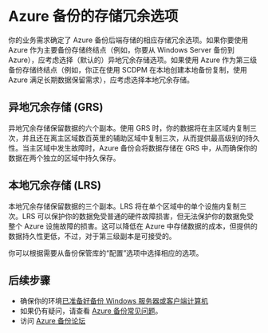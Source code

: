 <properties
	pageTitle="确定 Azure 备份存储冗余选项 | Azure"
	description="了解异地冗余存储和本地冗余存储之间的差异，以确定要使用哪个 Azure 备份存储冗余选项。"
	services="backup"
	documentationCenter=""
	authors="Jim-Parker"
	manager="jwhit"
	editor=""/>

<tags
	ms.service="backup"
	ms.date="02/05/2016"
	wacn.date="04/12/2016"/>


# Azure 备份的存储冗余选项

你的业务需求确定了 Azure 备份后端存储的相应存储冗余选项。如果你要使用 Azure 作为主要备份存储终结点（例如，你要从 Windows Server 备份到 Azure），应考虑选择（默认的）异地冗余存储选项。如果使用 Azure 作为第三级备份存储终结点（例如，你正在使用 SCDPM 在本地创建本地备份复制，使用 Azure 满足长期数据保留需求），应考虑选择本地冗余存储。

## 异地冗余存储 (GRS)

异地冗余存储保留数据的六个副本。使用 GRS 时，你的数据将在主区域内复制三次，并且还在离主区域数百英里的辅助区域中复制三次，从而提供最高级别的持久性。当主区域中发生故障时，Azure 备份会将数据存储在 GRS 中，从而确保你的数据在两个独立的区域中持久保存。

## 本地冗余存储 (LRS)

本地冗余存储保留数据的三个副本。LRS 将在单个区域中的单个设施内复制三次。LRS 可以保护你的数据免受普通的硬件故障损害，但无法保护你的数据免受整个 Azure 设施故障的损害。这可以降低在 Azure 中存储数据的成本，但提供的数据持久性更低，不过，对于第三级副本是可接受的。

你可以根据需要从备份保管库的“配置”选项中选择相应的选项。

## 后续步骤

- 确保你的环境[已准备好备份 Windows 服务器或客户端计算机](/documentation/articles/backup-configure-vault/)
- 如果仍有疑问，请查看 [Azure 备份常见问题](/documentation/articles/backup-azure-backup-faq/)。
- 访问 [Azure 备份论坛](http://go.microsoft.com/fwlink/p/?LinkId=290933)

<!---HONumber=Mooncake_0405_2016-->